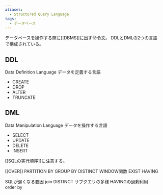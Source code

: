 ```yaml
---
aliases:
  - Structured Query Language
tags:
  - データベース
---
```

データベースを操作する際に[[DBMS]]に出す命令文。
DDLとDMLの2つの言語で構成されている。
## DDL
Data Definition Language
データを定義する言語
- CREATE
- DROP
- ALTER
- TRUNCATE
## DML
Data Manipulation Language
データを操作する言語
- SELECT
- UPDATE
- DELETE
- INSERT 

[[SQLの実行順序]]に注意する。

[[OVER]]
PARTITION BY
GROUP BY
DISTINCT
WINDOW関数
EXIST
HAVING

SQLが遅くなる要因
join
DISTINCT
サブクエリの多様
HAVINGの過剰利用
order by
